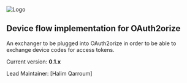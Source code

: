 ![Logo](http://upload.wikimedia.org/wikipedia/commons/thumb/d/d2/Oauth_logo.svg/220px-Oauth_logo.svg.png)

## Device flow implementation for OAuth2orize

An exchanger to be plugged into OAuth2orize in order to be able to exchange device codes for access tokens.

Current version: **0.1.x**

Lead Maintainer: [Halim Qarroum]

